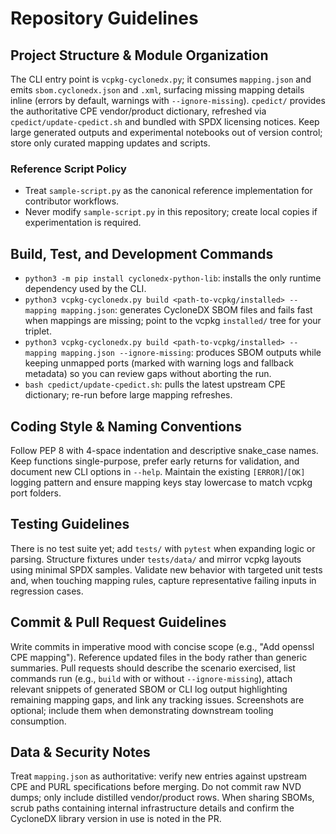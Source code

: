 # Repository Guidelines

## Project Structure & Module Organization
The CLI entry point is `vcpkg-cyclonedx.py`; it consumes `mapping.json` and emits `sbom.cyclonedx.json` and `.xml`, surfacing missing mapping details inline (errors by default, warnings with `--ignore-missing`). `cpedict/` provides the authoritative CPE vendor/product dictionary, refreshed via `cpedict/update-cpedict.sh` and bundled with SPDX licensing notices. Keep large generated outputs and experimental notebooks out of version control; store only curated mapping updates and scripts.

### Reference Script Policy
- Treat `sample-script.py` as the canonical reference implementation for contributor workflows.
- Never modify `sample-script.py` in this repository; create local copies if experimentation is required.

## Build, Test, and Development Commands
- `python3 -m pip install cyclonedx-python-lib`: installs the only runtime dependency used by the CLI.
- `python3 vcpkg-cyclonedx.py build <path-to-vcpkg/installed> --mapping mapping.json`: generates CycloneDX SBOM files and fails fast when mappings are missing; point to the vcpkg `installed/` tree for your triplet.
- `python3 vcpkg-cyclonedx.py build <path-to-vcpkg/installed> --mapping mapping.json --ignore-missing`: produces SBOM outputs while keeping unmapped ports (marked with warning logs and fallback metadata) so you can review gaps without aborting the run.
- `bash cpedict/update-cpedict.sh`: pulls the latest upstream CPE dictionary; re-run before large mapping refreshes.

## Coding Style & Naming Conventions
Follow PEP 8 with 4-space indentation and descriptive snake_case names. Keep functions single-purpose, prefer early returns for validation, and document new CLI options in `--help`. Maintain the existing `[ERROR]`/`[OK]` logging pattern and ensure mapping keys stay lowercase to match vcpkg port folders.

## Testing Guidelines
There is no test suite yet; add `tests/` with `pytest` when expanding logic or parsing. Structure fixtures under `tests/data/` and mirror vcpkg layouts using minimal SPDX samples. Validate new behavior with targeted unit tests and, when touching mapping rules, capture representative failing inputs in regression cases.

## Commit & Pull Request Guidelines
Write commits in imperative mood with concise scope (e.g., "Add openssl CPE mapping"). Reference updated files in the body rather than generic summaries. Pull requests should describe the scenario exercised, list commands run (e.g., `build` with or without `--ignore-missing`), attach relevant snippets of generated SBOM or CLI log output highlighting remaining mapping gaps, and link any tracking issues. Screenshots are optional; include them when demonstrating downstream tooling consumption.

## Data & Security Notes
Treat `mapping.json` as authoritative: verify new entries against upstream CPE and PURL specifications before merging. Do not commit raw NVD dumps; only include distilled vendor/product rows. When sharing SBOMs, scrub paths containing internal infrastructure details and confirm the CycloneDX library version in use is noted in the PR.
